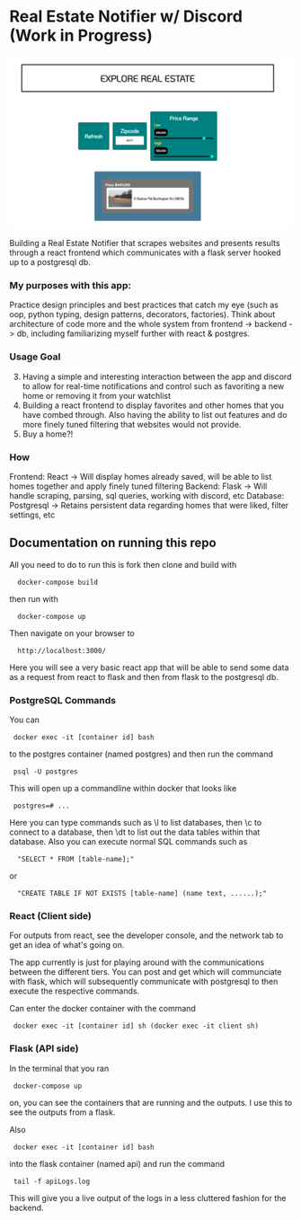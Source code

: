 # Real Estate Notifier w/ Discord (Work in Progress)

![Preliminary Image of App](https://github.com/kah-ve/realestate-discord-notifier/blob/master/assets/ExploreRealEstate.png)

Building a Real Estate Notifier that scrapes websites and presents results through a react frontend which communicates with a flask server hooked up to a postgresql db.

### My purposes with this app:

Practice design principles and best practices that catch my eye (such as oop, python typing, design patterns, decorators, factories). Think about architecture of code more and the whole system from frontend -> backend -> db, including familiarizing myself further with react & postgres.

### Usage Goal

3. Having a simple and interesting interaction between the app and discord to allow for real-time notifications and control such as favoriting a new home or removing it from your watchlist
4. Building a react frontend to display favorites and other homes that you have combed through. Also having the ability to list out features and do more finely tuned filtering that websites would not provide.
5. Buy a home?!

### How

Frontend: React -> Will display homes already saved, will be able to list homes together and apply finely tuned filtering
Backend: Flask -> Will handle scraping, parsing, sql queries, working with discord, etc
Database: Postgresql -> Retains persistent data regarding homes that were liked, filter settings, etc

## Documentation on running this repo

All you need to do to run this is fork then clone and build with

      docker-compose build

then run with

      docker-compose up

Then navigate on your browser to

      http://localhost:3000/

Here you will see a very basic react app that will be able to send some data as a request from react to flask and then from flask to the postgresql db.

### PostgreSQL Commands

You can

     docker exec -it [container id] bash

to the postgres container (named postgres) and then run the command

     psql -U postgres

This will open up a commandline within docker that looks like

     postgres=# ...

Here you can type commands such as \l to list databases, then \c to connect to a database, then \dt to list out the data tables within that database. Also you can execute normal SQL commands such as

      "SELECT * FROM [table-name];"

or

      "CREATE TABLE IF NOT EXISTS [table-name] (name text, ......);"

### React (Client side)

For outputs from react, see the developer console, and the network tab to get an idea of what's going on.

The app currently is just for playing around with the communications between the different tiers. You can post and get which will communciate with flask, which will subsequently communicate with postgresql to then execute the respective commands.

Can enter the docker container with the command

     docker exec -it [container id] sh (docker exec -it client sh)

### Flask (API side)

In the terminal that you ran

     docker-compose up

on, you can see the containers that are running and the outputs. I use this to see the outputs from a flask.

Also

     docker exec -it [container id] bash

into the flask container (named api) and run the command

     tail -f apiLogs.log

This will give you a live output of the logs in a less cluttered fashion for the backend.
